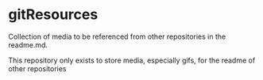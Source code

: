 # gitResources
Collection of media to be referenced from other repositories in the readme.md. 

This repository only exists to store media, especially gifs, for the readme of other repositories
